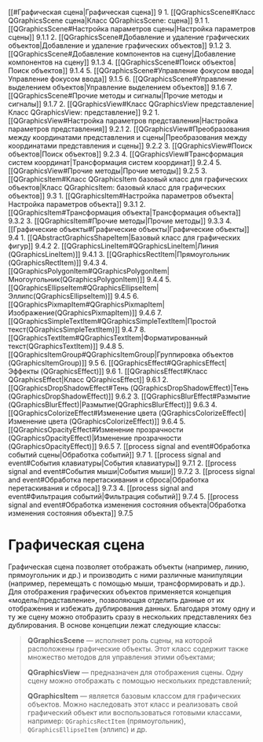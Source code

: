 [[#Графическая сцена|Графическая сцена]] 9
	1. [[QGraphicsScene#Класс QGraphicsScene сцена|Класс QGraphicsScene: сцена]] 9.1
		1. [[QGraphicsScene#Настройка параметров сцены|Настройка параметров сцены]] 9.1.1
		2. [[QGraphicsScene#Добавление и удаление графических объектов|Добавление и удаление графических объектов]] 9.1.2
		3. [[QGraphicsScene#Добавление компонентов на сцену|Добавление компонентов на сцену]] 9.1.3
		4. [[QGraphicsScene#Поиск объектов|Поиск объектов]] 9.1.4
		5. [[QGraphicsScene#Управление фокусом ввода|Управление фокусом ввода]] 9.1.5
		6. [[QGraphicsScene#Управление выделением объектов|Управление выделением объектов]] 9.1.6
		7. [[QGraphicsScene#Прочие методы и сигналы|Прочие методы и сигналы]] 9.1.7
	2. [[QGraphicsView#Класс QGraphicsView представление|Класс QGraphicsView: представление]] 9.2
		1. [[QGraphicsView#Настройка параметров представления|Настройка параметров представления]] 9.2.1
		2. [[QGraphicsView#Преобразования между координатами представления и сцены|Преобразования между координатами представления и сцены]] 9.2.2
		3. [[QGraphicsView#Поиск объектов|Поиск объектов]] 9.2.3
		4. [[QGraphicsView#Трансформация систем координат|Трансформация систем координат]] 9.2.4
		5. [[QGraphicsView#Прочие методы|Прочие методы]] 9.2.5
	3. [[QGraphicsItem#Класс QGraphicsItem базовый класс для графических объектов|Класс QGraphicsItem: базовый класс для графических объектов]] 9.3
		1. [[QGraphicsItem#Настройка параметров объекта|Настройка параметров объекта]] 9.3.1
		2. [[QGraphicsItem#Трансформация объекта|Трансформация объекта]] 9.3.2
		3. [[QGraphicsItem#Прочие методы|Прочие методы]] 9.3.3
	4. [[Графические объекты#Графические объекты|Графические объекты]] 9.4
		1. [[QAbstractGraphicsShapeItem|Базовый класс для графических фигур]] 9.4.2
		2. [[QGraphicsLineItem#QGraphicsLineItem|Линия (QGraphicsLineItem)]] 9.4.1
		3. [[QGraphicsRectItem|Прямоугольник (QGraphicsRectItem)]] 9.4.3
		4. [[QGraphicsPolygonItem#QGraphicsPolygonItem|Многоугольник(QGraphicsPolygonItem)]] 9.4.4
		5. [[QGraphicsEllipseItem#QGraphicsEllipseItem|Эллипс(QGraphicsEllipseItem)]] 9.4.5
		6. [[QGraphicsPixmapItem#QGraphicsPixmapItem|Изображение(QGraphicsPixmapItem)]] 9.4.6
		7. [[QGraphicsSimpleTextItem#QGraphicsSimpleTextItem|Простой текст(QGraphicsSimpleTextItem)]] 9.4.7
		8. [[QGraphicsTextItem#QGraphicsTextItem|Форматированный текст(QGraphicsTextItem)]] 9.4.8
	5. [[QGraphicsItemGroup#QGraphicsItemGroup|Группировка объектов (QGraphicsItemGroup)]] 9.5
	6. [[QGraphicsEffect#QGraphicsEffect|Эффекты (QGraphicsEffect)]] 9.6
		1. [[QGraphicsEffect#Класс QGraphicsEffect|Класс QGraphicsEffect]] 9.6.1
		2. [[QGraphicsDropShadowEffect#Тень (QGraphicsDropShadowEffect)|Тень (QGraphicsDropShadowEffect)]] 9.6.2
		3. [[QGraphicsBlurEffect#Размытие (QGraphicsBlurEffect)|Размытие(QGraphicsBlurEffect)]] 9.6.3
		4. [[QGraphicsColorizeEffect#Изменение цвета (QGraphicsColorizeEffect)|Изменение цвета (QGraphicsColorizeEffect)]] 9.6.4
		5. [[QGraphicsOpacityEffect#Изменение прозрачности (QGraphicsOpacityEffect)|Изменение прозрачности (QGraphicsOpacityEffect)]] 9.6.5
	7. [[process signal and event#Обработка событий сцены|Обработка событий]] 9.7
		1. [[process signal and event#События клавиатуры|События клавиатуры]] 9.7.1
		2. [[process signal and event#События мыши|События мыши]] 9.7.2
		3. [[process signal and event#Обработка перетаскивания и сброса|Обработка перетаскивания и сброса]] 9.7.3
		4. [[process signal and event#Фильтрация событий|Фильтрация событий]] 9.7.4
		5. [[process signal and event#Обработка изменения состояния объекта|Обработка изменения состояния объекта]] 9.7.5
	
# Графическая сцена

Графическая сцена позволяет отображать объекты (например, линию, прямоугольник и др.) и производить с ними различные манипуляции (например, перемещать с помощью мыши, трансформировать и др.). Для отображения графических объектов применяется концепция «модель/представление», позволяющая отделить данные от их отображения и избежать дублирования данных. Благодаря этому одну и ту же сцену можно отобразить сразу в нескольких представлениях без дублирования. В основе концепции лежат следующие классы:

> **QGraphicsScene** — исполняет роль сцены, на которой расположены графические объекты. Этот класс содержит также множество методов для управления этими объектами;
> 
> **QGraphicsView** — предназначен для отображения сцены. Одну сцену можно отображать с помощью нескольких представлений;
>
> **QGraphicsItem** — является базовым классом для графических объектов. Можно наследовать этот класс и реализовать свой графический объект или воспользоваться готовыми классами, например: `QGraphicsRectItem` (прямоугольник), `QGraphicsEllipseItem` (эллипс) и др.
